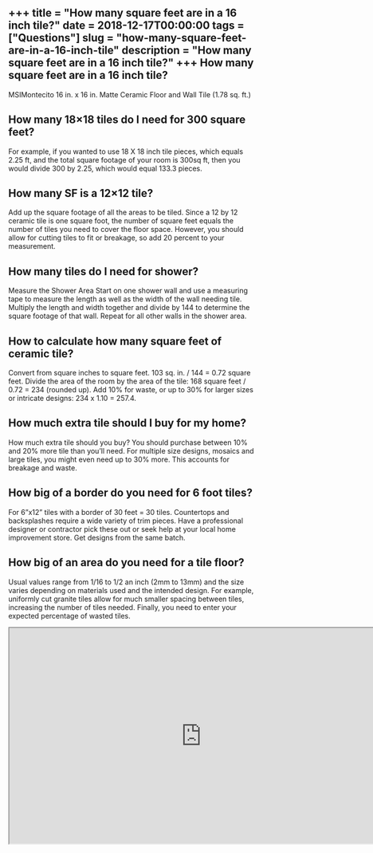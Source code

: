 +++
title = "How many square feet are in a 16 inch tile?"
date = 2018-12-17T00:00:00
tags = ["Questions"]
slug = "how-many-square-feet-are-in-a-16-inch-tile"
description = "How many square feet are in a 16 inch tile?"
+++
How many square feet are in a 16 inch tile?
-------------------------------------------

MSIMontecito 16 in. x 16 in. Matte Ceramic Floor and Wall Tile (1.78 sq. ft.)

How many 18×18 tiles do I need for 300 square feet?
---------------------------------------------------

For example, if you wanted to use 18 X 18 inch tile pieces, which equals 2.25 ft, and the total square footage of your room is 300sq ft, then you would divide 300 by 2.25, which would equal 133.3 pieces.

How many SF is a 12×12 tile?
----------------------------

Add up the square footage of all the areas to be tiled. Since a 12 by 12 ceramic tile is one square foot, the number of square feet equals the number of tiles you need to cover the floor space. However, you should allow for cutting tiles to fit or breakage, so add 20 percent to your measurement.

How many tiles do I need for shower?
------------------------------------

Measure the Shower Area Start on one shower wall and use a measuring tape to measure the length as well as the width of the wall needing tile. Multiply the length and width together and divide by 144 to determine the square footage of that wall. Repeat for all other walls in the shower area.

How to calculate how many square feet of ceramic tile?
------------------------------------------------------

Convert from square inches to square feet. 103 sq. in. / 144 = 0.72 square feet. Divide the area of the room by the area of the tile: 168 square feet / 0.72 = 234 (rounded up). Add 10% for waste, or up to 30% for larger sizes or intricate designs: 234 x 1.10 = 257.4.

How much extra tile should I buy for my home?
---------------------------------------------

How much extra tile should you buy? You should purchase between 10% and 20% more tile than you’ll need. For multiple size designs, mosaics and large tiles, you might even need up to 30% more. This accounts for breakage and waste.

How big of a border do you need for 6 foot tiles?
-------------------------------------------------

For 6”x12” tiles with a border of 30 feet = 30 tiles. Countertops and backsplashes require a wide variety of trim pieces. Have a professional designer or contractor pick these out or seek help at your local home improvement store. Get designs from the same batch.

How big of an area do you need for a tile floor?
------------------------------------------------

Usual values range from 1/16 to 1/2 an inch (2mm to 13mm) and the size varies depending on materials used and the intended design. For example, uniformly cut granite tiles allow for much smaller spacing between tiles, increasing the number of tiles needed. Finally, you need to enter your expected percentage of wasted tiles.

<iframe allow="accelerometer; autoplay; clipboard-write; encrypted-media; gyroscope; picture-in-picture" allowfullscreen="" class="__youtube_prefs__  epyt-is-override  no-lazyload" data-no-lazy="1" data-origheight="433" data-origwidth="770" data-skipgform_ajax_framebjll="" height="433" id="_ytid_33093" loading="lazy" src="https://www.youtube.com/embed/-W3pg5Mqcns?enablejsapi=1&autoplay=0&cc_load_policy=0&cc_lang_pref=&iv_load_policy=1&loop=0&modestbranding=0&rel=1&fs=1&playsinline=0&autohide=2&theme=dark&color=red&controls=1&" title="YouTube player" width="770"></iframe>